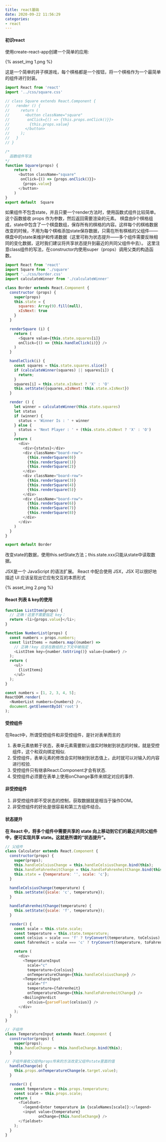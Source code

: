 ```yaml
---
title: react基础
date: 2020-09-22 11:56:29
categories:
- react
---
```

#### 初识react

<p>使用create-react-app创建一个简单的应用:</p>

{% asset_img 1.png %}

<p>这是一个简单的井子棋游戏，每个棋格都是一个按钮，将一个棋格作为一个最简单的组件进行封装。</p>

<!-- more -->
```js
import React from 'react'
import '../css/square.css'

// class Square extends React.Component {
//   render () {
//     return (
//       <button className="square"
//        onClick={() => {this.props.onClick()}}>
//         {this.props.value}
//       </button>
//     );
//   }
// }

/* 
  函数组件写法
*/
function Square(props) {
    return (
      <button className="square"
       onClick={() => {props.onClick()}}>
        {props.value}
      </button>
    )
}
export default  Square
```
<p>如果组件不包含state，并且只要一个render方法时，使用函数式组件比较简单。这个函数接收 props 作为参数，然后返回需要渲染的元素。
棋盘由9个棋格组成，state中包含了一个棋盘数组，保存所有的棋格的内容。这样每个的棋格数据改变的时候，不用为每个棋格添加state保存数据，只需在所有棋格的父组件——棋盘中的state来维护和传递数据（这里可称为状态提升——多个组件需要反映相同的变化数据，这时我们建议将共享状态提升到最近的共同父组件中去）。
这里注意class组件的写法，在constructor内使用super（props）调用父类的构造函数。</p>

```js
import React from 'react'
import Square from './square'
import '../css/border.css'
import calculateWinner from './calculateWinner'

class Border extends React.Component {
  constructor (props) {
    super(props)
    this.state = {
      squares: Array(9).fill(null),
      xIsNext: true
    }
  }

  renderSquare (i) {
    return (
      <Square value={this.state.squares[i]}
      onClick={() => {this.handleClick(i)}} />
    )
  }

  handleClick(i) {
    const squares = this.state.squares.slice()
    if (calculateWinner(squares) || squares[i]) {
      return;
    }
    squares[i] = this.state.xIsNext ? 'X' : 'O'
    this.setState({squares,xIsNext:!this.state.xIsNext})
  }

  render () {
    let winner = calculateWinner(this.state.squares)
    let status
    if (winner) {
      status = 'Winner Is : ' + winner
    } else {
      status = 'Next Player : ' + (this.state.xIsNext ? 'X' : 'O') 
    }
    return (
      <div>
        <div>{status}</div>
        <div className="board-row">
          {this.renderSquare(0)}
          {this.renderSquare(1)}
          {this.renderSquare(2)}
        </div>
        <div className="board-row">
          {this.renderSquare(3)}
          {this.renderSquare(4)}
          {this.renderSquare(5)}
        </div>
        <div className="board-row">
          {this.renderSquare(6)}
          {this.renderSquare(7)}
          {this.renderSquare(8)}
        </div>
      </div>
    )
  }
}

export default Border
```
<P>改变state的数据，使用this.setState方法；this.state.xxx只能从state中读取数据。</P>
<P>JSX是一个 JavaScript 的语法扩展。 React 中配合使用 JSX，JSX 可以很好地描述 UI 应该呈现出它应有交互的本质形式</P>

{% asset_img 2.png %}

#### React 列表 & key的使用

```js
function ListItem(props) {
  // 正确！这里不需要指定 key：
  return <li>{props.value}</li>;
}

function NumberList(props) {
  const numbers = props.numbers;
  const listItems = numbers.map((number) =>
    // 正确！key 应该在数组的上下文中被指定
    <ListItem key={number.toString()} value={number} />
  );
  return (
    <ul>
      {listItems}
    </ul>
  );
}

const numbers = [1, 2, 3, 4, 5];
ReactDOM.render(
  <NumberList numbers={numbers} />,
  document.getElementById('root')
);
```

#### 受控组件

<p>在React中，所谓受控组件和非受控组件，是针对表单而言的</p>

1. 表单元素依赖于状态，表单元素需要默认值实时映射到状态的时候，就是受控组件，这个和双向绑定相似.
2. 受控组件，表单元素的修改会实时映射到状态值上，此时就可以对输入的内容进行校验.
3. 受控组件只有继承React.Component才会有状态.
4. 受控组件必须要在表单上使用onChange事件来绑定对应的事件.

#### 非受控组件

1. 非受控组件即不受状态的控制，获取数据就是相当于操作DOM。
2. 非受控组件的好处是很容易和第三方组件结合。

#### 状态提升

<b>在 React 中，将多个组件中需要共享的 state 向上移动到它们的最近共同父组件中，便可实现共享 state。这就是所谓的“状态提升”。</b>


```js
// 父组件
class Calculator extends React.Component {
  constructor(props) {
    super(props);
    this.handleCelsiusChange = this.handleCelsiusChange.bind(this);
    this.handleFahrenheitChange = this.handleFahrenheitChange.bind(this);
    this.state = {temperature: '', scale: 'c'};
  }

  handleCelsiusChange(temperature) {
    this.setState({scale: 'c', temperature});
  }

  handleFahrenheitChange(temperature) {
    this.setState({scale: 'f', temperature});
  }

  render() {
    const scale = this.state.scale;
    const temperature = this.state.temperature;
    const celsius = scale === 'f' ? tryConvert(temperature, toCelsius) : temperature;
    const fahrenheit = scale === 'c' ? tryConvert(temperature, toFahrenheit) : temperature;

    return (
      <div>
        <TemperatureInput
          scale="c"
          temperature={celsius}
          onTemperatureChange={this.handleCelsiusChange} />
        <TemperatureInput
          scale="f"
          temperature={fahrenheit}
          onTemperatureChange={this.handleFahrenheitChange} />
        <BoilingVerdict
          celsius={parseFloat(celsius)} />
      </div>
    );
  }
}
```

```js
// 子组件
class TemperatureInput extends React.Component {
  constructor(props) {
    super(props);
    this.handleChange = this.handleChange.bind(this);
  }

// 子组件接收父组件props传来的方法改变父组件state里面的值
  handleChange(e) {
    this.props.onTemperatureChange(e.target.value);
  }

  render() {
    const temperature = this.props.temperature;
    const scale = this.props.scale;
    return (
      <fieldset>
        <legend>Enter temperature in {scaleNames[scale]}:</legend>
        <input value={temperature}
               onChange={this.handleChange} />
      </fieldset>
    );
  }
}
```